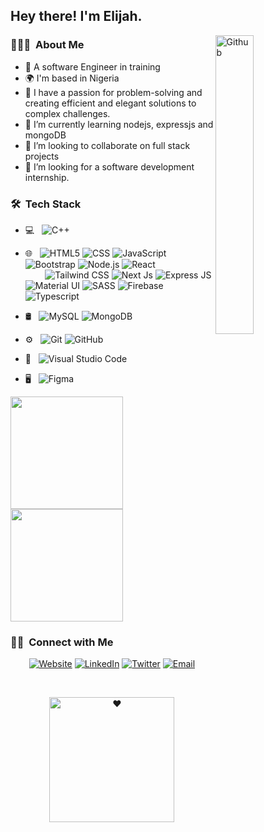 
<h2> Hey there! I'm Elijah.</h2>

<img width="35%" align="right" alt="Github" src="https://media3.giphy.com/media/qgQUggAC3Pfv687qPC/giphy.gif" />

<h3> 👨🏻‍💻 &nbsp;About Me </h3>

- 👋 A software Engineer in training
- 🌍  I'm based in Nigeria
- 👀 I have a passion for problem-solving and creating efficient and elegant solutions to complex challenges. 
- 🌱 I’m currently learning nodejs, expressjs and mongoDB
- 💞️ I’m looking to collaborate on full stack projects
- 👯 I’m looking for a software development internship.



<h3> 🛠 &nbsp;Tech Stack</h3>

- 💻 &nbsp;
  ![C++](https://img.shields.io/badge/-C++-333333?style=flat&logo=C%2B%2B&logoColor=00599C)
- 🌐 &nbsp;
  ![HTML5](https://img.shields.io/badge/-HTML5-333333?style=flat&logo=HTML5)
  ![CSS](https://img.shields.io/badge/-CSS-333333?style=flat&logo=CSS3&logoColor=1572B6)
  ![JavaScript](https://img.shields.io/badge/-JavaScript-333333?style=flat&logo=javascript)
  ![Bootstrap](https://img.shields.io/badge/-Bootstrap-333333?style=flat&logo=bootstrap&logoColor=563D7C)
  ![Node.js](https://img.shields.io/badge/-Node.js-333333?style=flat&logo=node.js)
  ![React](https://img.shields.io/badge/-React-333333?style=flat&logo=react)
  <br/>
  &nbsp;&nbsp;&nbsp;&nbsp;&nbsp;&nbsp;&nbsp;&nbsp;![Tailwind CSS](https://img.shields.io/badge/-Tailwind%20CSS-333333?style=flat&logo=Tailwindcss)
  ![Next Js](https://img.shields.io/badge/-NextJs-333333?style=flat&logo=nextdotjs)
  ![Express JS](https://img.shields.io/badge/-ExpressJs-333333?style=flat&logo=express)
  ![Material UI](https://img.shields.io/badge/-Material%20UI-333333?style=flat&logo=mui)
  ![SASS](https://img.shields.io/badge/-SASS-333333?style=flat&logo=sass)
  ![Firebase](https://img.shields.io/badge/-Firebase-333333?style=flat&logo=firebase)
  ![Typescript](https://img.shields.io/badge/-Typescript-333333?style=flat&logo=typescript)
  
  
  
- 🛢 &nbsp;
  ![MySQL](https://img.shields.io/badge/-MySQL-333333?style=flat&logo=mysql)
  ![MongoDB](https://img.shields.io/badge/-MongoDB-333333?style=flat&logo=mongodb)
- ⚙️ &nbsp;
  ![Git](https://img.shields.io/badge/-Git-333333?style=flat&logo=git)
  ![GitHub](https://img.shields.io/badge/-GitHub-333333?style=flat&logo=github)
- 🔧 &nbsp;
  ![Visual Studio Code](https://img.shields.io/badge/-Visual%20Studio%20Code-333333?style=flat&logo=visual-studio-code&logoColor=007ACC)
- 🖥 &nbsp;
  ![Figma](https://img.shields.io/badge/-Figma-333333?style=flat&logo=figma)
  <br/>

<a href="https://github.com/babyKokoDev">
  <img height="180em" src="https://github-readme-stats.vercel.app/api?username=babyKokoDev&theme=buefy&show_icons=true" />
  <img height="180em" src="https://github-readme-stats.vercel.app/api/top-langs/?username=babyKokoDev&theme=buefy&layout=compact" />
</a>

<br/>

<h3> 🤝🏻 &nbsp;Connect with Me </h3>

<p align="center">
<a href="https://portfolio-website-babykokodev.vercel.app/"><img alt="Website" src="https://img.shields.io/badge/website-babykokodev.vercel.app-blue?style=flat-square&logo=google-chrome"></a>
<a href="https://www.linkedin.com/in/elijah-aremu-445806151/"><img alt="LinkedIn" src="https://img.shields.io/badge/LinkedIn-Elijah%20Aremu-blue?style=flat-square&logo=linkedin"></a>
<a href="https://twitter.com/Adebay0nle"><img alt="Twitter" src="https://img.shields.io/badge/Twitter-Elijah%20Aremu-blue?style=flat-square&logo=twitter"></a>
<a href="mailto:aremuelija@gmail.com"><img alt="Email" src="https://img.shields.io/badge/Email-aremuelija@gmail.com-blue?style=flat-square&logo=gmail"></a>
</p>


<br/>
<p align="center">
<img width="200px" height="200px" align="" alt="❤" src="https://cdn.dribbble.com/users/23582/screenshots/3319553/paper_clip_love.gif" />
  </p>



<!---
babyKokoDev/babyKokoDev is a ✨ special ✨ repository because its `README.md` (this file) appears on your GitHub profile.
You can click the Preview link to take a look at your changes.
--->
